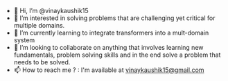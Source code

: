 - 👋 Hi, I’m @vinaykaushik15
- 👀 I’m interested in solving problems that are challenging yet critical for multiple domains.
- 🌱 I’m currently learning to integrate transformers into a mult-domain system
- 💞️ I’m looking to collaborate on anything that involves learning new fundamentals, problem solving skills and in the end solve a problem that needs to be solved.
- 📫 How to reach me ? : I'm available at vinaykaushik15@gmail.com

<!---
vinaykaushik15/vinaykaushik15 is a ✨ special ✨ repository because its `README.md` (this file) appears on your GitHub profile.
You can click the Preview link to take a look at your changes.
--->
